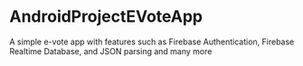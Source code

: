 # AndroidProjectEVoteApp
A simple e-vote app with features such as Firebase Authentication, Firebase Realtime Database, and JSON parsing and many more
